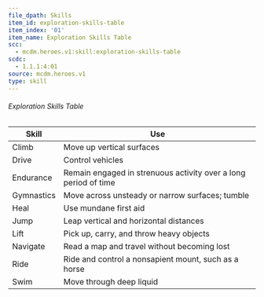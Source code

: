 ```yaml
---
file_dpath: Skills
item_id: exploration-skills-table
item_index: '01'
item_name: Exploration Skills Table
scc:
  - mcdm.heroes.v1:skill:exploration-skills-table
scdc:
  - 1.1.1:4:01
source: mcdm.heroes.v1
type: skill
---
```


###### Exploration Skills Table

| Skill      | Use                                                             |
| ---------- | --------------------------------------------------------------- |
| Climb      | Move up vertical surfaces                                       |
| Drive      | Control vehicles                                                |
| Endurance  | Remain engaged in strenuous activity over a long period of time |
| Gymnastics | Move across unsteady or narrow surfaces; tumble                 |
| Heal       | Use mundane first aid                                           |
| Jump       | Leap vertical and horizontal distances                          |
| Lift       | Pick up, carry, and throw heavy objects                         |
| Navigate   | Read a map and travel without becoming lost                     |
| Ride       | Ride and control a nonsapient mount, such as a horse            |
| Swim       | Move through deep liquid                                        |
